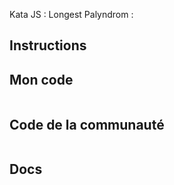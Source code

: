 Kata JS : Longest Palyndrom : 

## Instructions

## Mon code
```js
```

## Code de la communauté
```js
```

## Docs
